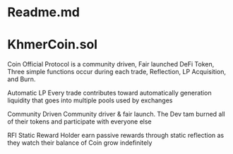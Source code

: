# Readme.md

# KhmerCoin.sol

Coin Official Protocol is a community driven, Fair launched DeFi Token, Three simple functions occur during each trade, Reflection, LP Acquisition, and Burn.

Automatic LP Every trade contributes toward automatically generation liquidity that goes into multiple pools used by exchanges

Community Driven Community driver & fair launch. The Dev tam burned all of their tokens and participate with everyone else

RFI Static Reward Holder earn passive rewards through static reflection as they watch their balance of Coin grow indefinitely
